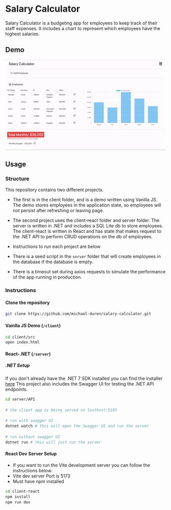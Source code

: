 # Salary Calculator

Salary Calculator is a budgeting app for employees to keep track of their staff expenses. It includes a chart to represent which employees have the highest salaries.

## Demo

![demo gif](./documentation/assets/Demo-Gif-Salary-Calc.gif)

## Usage

### Structure

This repository contains two different projects.

- The first is in the client folder, and is a demo written using Vanilla JS. The demo stores employees in the application state, so employees will not persist after refreshing or leaving page.

- The second project uses the client-react folder and server folder. The server is written in .NET and includes a SQL Lite db to store employees. The client-react is written in React and has state that makes request to the .NET API to perform CRUD operations on the db of employees.

- Instructions to run each project are below

- There is a seed script in the `server` folder that will create employees in the database if the database is empty.

- There is a timeout set during axios requests to simulate the performance of the app running in production.

### Instructions

#### Clone the repository

```bash
git clone https://github.com/michael-duren/salary-calculator.git
```

#### Vainlla JS Demo (`/client`)

```bash
cd client/src
open index.html
```

#### React-.NET (`/server`)

##### .NET Setup

If you don't already have the .NET 7 SDK installed you can find the installer [here](https://dotnet.microsoft.com/en-us/download)
This project also includes the Swagger UI for testing the .NET API endpoints.

```bash
cd server/API

# the client app is being served on losthost:5145

# run with swagger UI
dotnet watch # this will open the Swagger UI and run the server

# run without swagger UI
dotnet run # this will just run the server
```

#### React Dev Server Setup

- If you want to run the Vite development server you can follow the instructions below.
- Vite dev server Port is 5173
- Must have npm installed

```bash
cd client-react
npm install
npm run dev
```
